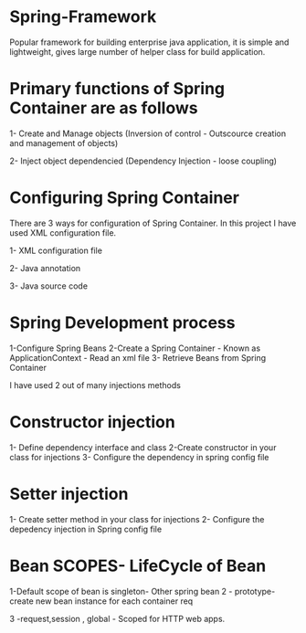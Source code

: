 # Spring-Framework

Popular framework for building enterprise java application, it is simple and lightweight, gives large number of helper class for build application.

# Primary functions of Spring Container are as follows
1- Create and Manage objects (Inversion of control - Outscource creation and management of objects)

2- Inject object dependencied (Dependency Injection - loose coupling)

# Configuring Spring Container

 There are 3 ways for configuration of Spring Container. In this project I have used XML configuration file.
 
1- XML configuration file

2- Java annotation 

3- Java source code 

# Spring Development process
1-Configure Spring Beans
2-Create a Spring Container - Known as ApplicationContext - Read an xml file
3- Retrieve Beans from Spring Container

I have used 2 out of many injections methods 

# Constructor injection
1- Define dependency interface and class
2-Create constructor in your class for injections
3- Configure the dependency in spring config file

# Setter injection
1- Create setter method in your class for injections
2- Configure the depedency injection in Spring config file

# Bean SCOPES- LifeCycle of Bean

 1-Default scope of bean is singleton- 
Other spring bean
2 - prototype-  create new bean instance for each container req

3 -request,session , global  - Scoped for HTTP web apps.
 

